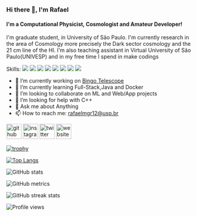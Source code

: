 ### Hi there 👋, I'm Rafael
#### I'm a Computational Physicist, Cosmologist and Amateur Developer!
I'm graduate student, in University of São Paulo. I'm currently research in the area of Cosmology more precisely the  Dark sector cosmology and the 21 cm line of the HI. I'm also teaching assistant in Virtual University of São Paulo(UNIVESP) and in my free time I spend in make codings



Skills: <img src="https://img.shields.io/badge/c%20-%2300599C.svg?&style=for-the-badge&logo=c&logoColor=white"/>
        <img src="https://img.shields.io/badge/c++%20-%2300599C.svg?&style=for-the-badge&logo=c%2B%2B&ogoColor=white"/>
        <img src="https://img.shields.io/badge/python%20-%2314354C.svg?&style=for-the-badge&logo=python&logoColor=white"/>
        <img src="https://img.shields.io/badge/shell_script%20-%23121011.svg?&style=for-the-badge&logo=gnu-bash&logoColor=white"/>
        <img src="https://img.shields.io/badge/latex%20-%23008080.svg?&style=for-the-badge&logo=latex&logoColor=white"/>
        <img src="https://img.shields.io/badge/git%20-%23F05033.svg?&style=for-the-badge&logo=git&logoColor=white"/>
        <img src="https://img.shields.io/badge/github%20-%23121011.svg?&style=for-the-badge&logo=github&logoColor=white"/>
        <img src="https://img.shields.io/badge/mysql-%2300f.svg?&style=for-the-badge&logo=mysql&logoColor=white"/>

- 🔭 I’m currently working on [Bingo Telescope](ttps://www.bingotelescope.org/en/) 
- 🌱 I’m currently learning Full-Stack,Java and Docker
- 👯 I’m looking to collaborate on ML and Web/App projects 
- 🤔 I’m looking for help with C++ 
- 💬 Ask me about Anything 
- 📫 How to reach me: rafaelmgr12@usp.br 


[<img src='https://cdn.jsdelivr.net/npm/simple-icons@3.0.1/icons/github.svg' alt='github' height='40'>](https://github.com/rafaelmgr12)  [<img src='https://cdn.jsdelivr.net/npm/simple-icons@3.0.1/icons/instagram.svg' alt='instagram' height='40'>](https://www.instagram.com/rafaelmat02/)  [<img src='https://cdn.jsdelivr.net/npm/simple-icons@3.0.1/icons/twitter.svg' alt='twitter' height='40'>](https://twitter.com/rafaelmgr94)  [<img src='https://cdn.jsdelivr.net/npm/simple-icons@3.0.1/icons/icloud.svg' alt='website' height='40'>](https://sites.google.com/usp.br/rafael-ribeiro)  

[![trophy](https://github-profile-trophy.vercel.app/?username=rafaelmgr12)](https://github.com/ryo-ma/github-profile-trophy)

[![Top Langs](https://github-readme-stats.vercel.app/api/top-langs/?username=rafaelmgr12)](https://github.com/anuraghazra/github-readme-stats)

![GitHub stats](https://github-readme-stats.vercel.app/api?username=rafaelmgr12&show_icons=true&count_private=true)  

![GitHub metrics](https://metrics.lecoq.io/rafaelmgr12)  

![GitHub streak stats](https://github-readme-streak-stats.herokuapp.com/?user=rafaelmgr12)  

![Profile views](https://gpvc.arturio.dev/rafaelmgr12)  
